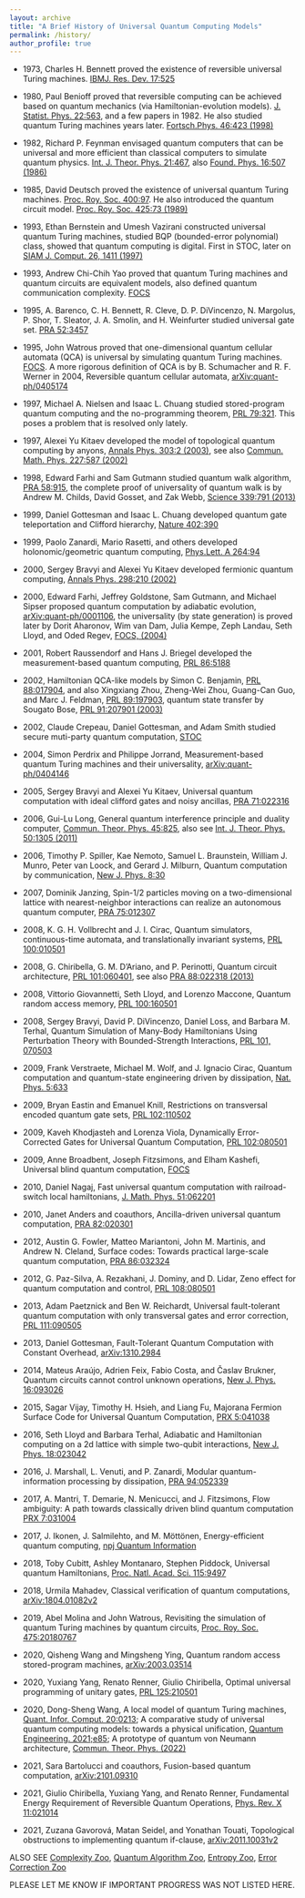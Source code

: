 ```yaml
---
layout: archive
title: "A Brief History of Universal Quantum Computing Models"
permalink: /history/
author_profile: true
---
```


* 1973, Charles H. Bennett proved the existence of reversible universal Turing machines. [IBMJ. Res. Dev. 17:525](https://ieeexplore.ieee.org/document/5391327)   

* 1980, Paul Benioff proved that reversible computing can be achieved based on quantum mechanics (via Hamiltonian-evolution models). 
[J. Statist. Phys. 22:563](https://link.springer.com/article/10.1007/BF01011339), and a few papers in 1982. He also studied quantum Turing machines years later. [Fortsch.Phys. 46:423 (1998)](https://onlinelibrary.wiley.com/doi/10.1002/(SICI)1521-3978(199806)46:4/5%3C423::AID-PROP423%3E3.0.CO;2-G)

* 1982, Richard P. Feynman envisaged quantum computers that can be universal and 
more efficient than classical computers to simulate quantum physics. [Int. J. Theor. Phys. 21:467](https://link.springer.com/article/10.1007/BF02650179),
also [Found. Phys. 16:507 (1986)](https://link.springer.com/article/10.1007/BF01886518)

* 1985, David Deutsch proved the existence of universal quantum Turing machines. [Proc. Roy. Soc. 400:97](https://royalsocietypublishing.org/doi/10.1098/rspa.1985.0070). He also introduced the quantum circuit model. [Proc. Roy. Soc. 425:73 (1989)](https://royalsocietypublishing.org/doi/10.1098/rspa.1989.0099)

* 1993, Ethan Bernstein and Umesh Vazirani constructed universal quantum Turing machines, studied BQP (bounded-error polynomial) class, showed that quantum computing
is digital. First in STOC, later on [SIAM J. Comput. 26, 1411 (1997)](https://epubs.siam.org/doi/10.1137/S0097539796300921)

* 1993, Andrew Chi-Chih Yao proved that quantum Turing machines and quantum circuits are equivalent models, also defined quantum communication complexity. [FOCS](https://ieeexplore.ieee.org/abstract/document/366852)

* 1995, A. Barenco, C. H. Bennett, R. Cleve, D. P. DiVincenzo, N. Margolus, P. Shor, T. Sleator, J. A. Smolin, and H. Weinfurter studied universal gate set. [PRA 52:3457](https://journals.aps.org/pra/abstract/10.1103/PhysRevA.52.3457)

* 1995, John Watrous proved that one-dimensional quantum cellular automata (QCA) is universal by simulating quantum Turing machines.
[FOCS](https://ieeexplore.ieee.org/document/492583). 
A more rigorous definition of QCA is by B. Schumacher and R. F. Werner in 2004, Reversible quantum cellular automata, [arXiv:quant-ph/0405174](https://arxiv.org/abs/quant-ph/0405174v1) 

* 1997, Michael A. Nielsen and Isaac L. Chuang studied stored-program quantum computing and the no-programming theorem, [PRL 79:321](https://journals.aps.org/prl/abstract/10.1103/PhysRevLett.79.321). This poses a problem that is resolved only lately.

* 1997, Alexei Yu Kitaev developed the model of topological quantum computing by anyons, [Annals Phys. 303:2 (2003)](https://arxiv.org/abs/quant-ph/9707021),
see also [Commun. Math. Phys. 227:587 (2002)](https://arxiv.org/abs/quant-ph/0001071)

* 1998, Edward Farhi and Sam Gutmann studied quantum walk algorithm, [PRA 58:915](https://journals.aps.org/pra/abstract/10.1103/PhysRevA.58.915), 
the complete proof of universality of quantum walk is by Andrew M. Childs, David Gosset, and Zak Webb, [Science 339:791 (2013)](https://doi.org/10.1126/science.1229957)

* 1999, Daniel Gottesman and Isaac L. Chuang developed quantum gate teleportation and Clifford hierarchy, [Nature 402:390](https://www.nature.com/articles/46503)

* 1999, Paolo Zanardi, Mario Rasetti, and others developed holonomic/geometric quantum computing, [Phys.Lett. A 264:94](https://arxiv.org/abs/quant-ph/9904011)

* 2000, Sergey Bravyi and Alexei Yu Kitaev developed fermionic quantum computing, [Annals Phys. 298:210 (2002)](https://arxiv.org/abs/quant-ph/0003137)

* 2000, Edward Farhi, Jeffrey Goldstone, Sam Gutmann, and Michael Sipser proposed quantum computation by adiabatic evolution, [arXiv:quant-ph/0001106](https://arxiv.org/abs/quant-ph/0001106v1), the universality (by state generation) is proved later by Dorit Aharonov, Wim van Dam, Julia Kempe, Zeph Landau, Seth Lloyd, and Oded Regev, [FOCS, (2004)](https://arxiv.org/abs/quant-ph/0405098)

* 2001, Robert Raussendorf and Hans J. Briegel developed the measurement-based quantum computing, [PRL 86:5188](https://journals.aps.org/prl/abstract/10.1103/PhysRevLett.86.5188)

* 2002, Hamiltonian QCA-like models by Simon C. Benjamin, [PRL 88:017904](https://journals.aps.org/prl/pdf/10.1103/PhysRevLett.88.017904),
and also Xingxiang Zhou, Zheng-Wei Zhou, Guang-Can Guo, and Marc J. Feldman, [PRL 89:197903](https://journals.aps.org/prl/abstract/10.1103/PhysRevLett.89.197903), quantum state transfer by Sougato Bose, [PRL 91:207901 (2003)](https://journals.aps.org/prl/abstract/10.1103/PhysRevLett.91.207901)

* 2002, Claude Crepeau, Daniel Gottesman, and Adam Smith studied secure muti-party quantum computation, [STOC](https://doi.org/10.1145/509907.510000) 

* 2004, Simon Perdrix and Philippe Jorrand, Measurement-based quantum Turing machines and their universality, [arXiv:quant-ph/0404146](https://arxiv.org/abs/quant-ph/0404146)

* 2005, Sergey Bravyi and Alexei Yu Kitaev, Universal quantum computation with ideal clifford gates and noisy ancillas, [PRA 71:022316](
https://doi.org/10.1103/PhysRevA.71.022316)

* 2006, Gui-Lu Long, General quantum interference principle and duality computer, [Commun. Theor. Phys. 45:825](https://iopscience.iop.org/article/10.1088/0253-6102/45/5/013), also see [Int. J. Theor. Phys. 50:1305 (2011)](https://link.springer.com/article/10.1007/s10773-010-0603-z)

* 2006,	Timothy P. Spiller, Kae Nemoto, Samuel L. Braunstein, William J. Munro, Peter van Loock, and Gerard J. Milburn, Quantum computation by communication, [New J. Phys. 8:30](https://iopscience.iop.org/article/10.1088/1367-2630/8/2/030)

* 2007,	Dominik Janzing, Spin-1/2 particles moving on a two-dimensional lattice with nearest-neighbor interactions can realize an autonomous quantum computer, [PRA 75:012307](https://doi.org/10.1103/PhysRevA.75.012307)

* 2008,	K. G. H. Vollbrecht and J. I. Cirac, Quantum simulators, continuous-time automata, and translationally invariant systems, [PRL 100:010501](https://doi.org/10.1103/PhysRevLett.100.010501)

* 2008, G. Chiribella, G. M. D’Ariano, and P. Perinotti, Quantum circuit architecture, [PRL 101:060401](https://doi.org/10.1103/PhysRevLett.101.060401), see also [PRA 88:022318 (2013)](https://doi.org/10.1103/PhysRevA.88.022318)

* 2008, Vittorio Giovannetti, Seth Lloyd, and Lorenzo Maccone, Quantum random access memory, [PRL 100:160501](https://doi.org/10.1103/PhysRevLett.100.160501)

* 2008, Sergey Bravyi, David P. DiVincenzo, Daniel Loss, and Barbara M. Terhal, Quantum Simulation of Many-Body Hamiltonians Using Perturbation Theory with Bounded-Strength Interactions, [PRL 101, 070503](https://doi.org/10.1103/PhysRevLett.101.070503)

* 2009,	Frank Verstraete, Michael M. Wolf, and J. Ignacio Cirac, Quantum computation and quantum-state engineering driven by dissipation, [Nat. Phys. 5:633](https://www.nature.com/articles/nphys1342)

* 2009,	Bryan Eastin and Emanuel Knill, Restrictions on transversal encoded quantum gate sets, [PRL 102:110502](https://doi.org/10.1103/PhysRevLett.102.110502)

* 2009, Kaveh Khodjasteh and Lorenza Viola, Dynamically Error-Corrected Gates for Universal Quantum Computation, [PRL 102:080501](https://doi.org/10.1103/PhysRevLett.102.080501)

* 2009, Anne Broadbent, Joseph Fitzsimons, and Elham Kashefi, Universal blind quantum computation, [FOCS](https://doi.org/10.1109/FOCS.2009.36)

* 2010, Daniel Nagaj, Fast universal quantum computation with railroad-switch local hamiltonians, [J. Math. Phys. 51:062201](https://doi.org/10.1063/1.3384661)

* 2010, Janet Anders and coauthors, Ancilla-driven universal quantum computation, [PRA 82:020301](https://doi.org/10.1103/PhysRevA.82.020301)

* 2012, Austin G. Fowler, Matteo Mariantoni, John M. Martinis, and Andrew N. Cleland, Surface codes: Towards practical large-scale quantum computation, [PRA 86:032324](https://doi.org/10.1103/PhysRevA.86.032324)

* 2012, G. Paz-Silva, A. Rezakhani, J. Dominy, and D. Lidar, Zeno effect for quantum computation and control, [PRL 108:080501](https://doi.org/10.1103/PhysRevLett.108.080501)

* 2013,	Adam Paetznick and Ben W. Reichardt, Universal fault-tolerant quantum computation with only transversal gates and error correction, 
[PRL 111:090505](10.1103/PhysRevLett.111.090505)

* 2013, Daniel Gottesman, Fault-Tolerant Quantum Computation with Constant Overhead, [arXiv:1310.2984](https://arxiv.org/abs/1310.2984)

* 2014, Mateus Araújo, Adrien Feix, Fabio Costa, and Časlav Brukner, Quantum circuits cannot control unknown operations, [New J. Phys. 16:093026](https://iopscience.iop.org/article/10.1088/1367-2630/16/9/093026)

* 2015, Sagar Vijay, Timothy H. Hsieh, and Liang Fu, Majorana Fermion Surface Code for Universal Quantum Computation, [PRX 5:041038](https://doi.org/10.1103/PhysRevX.5.041038)

* 2016, Seth Lloyd and Barbara Terhal, Adiabatic and Hamiltonian computing on a 2d lattice with simple two-qubit interactions, [New J. Phys. 18:023042](https://iopscience.iop.org/article/10.1088/1367-2630/18/2/023042)

* 2016, J. Marshall, L. Venuti, and P. Zanardi, Modular quantum-information processing by dissipation, [PRA 94:052339](https://doi.org/10.1103/PhysRevA.94.052339)

* 2017, A. Mantri, T. Demarie, N. Menicucci, and J. Fitzsimons, Flow ambiguity: A path towards classically driven blind quantum computation
 [PRX 7:031004](https://journals.aps.org/prx/pdf/10.1103/PhysRevX.7.031004)
 
* 2017, J. Ikonen, J. Salmilehto, and M. Möttönen, Energy-efficient quantum computing, [npj Quantum Information](https://www.nature.com/articles/s41534-017-0015-5)

* 2018,	Toby Cubitt, Ashley Montanaro, Stephen Piddock, Universal quantum Hamiltonians, [Proc. Natl. Acad. Sci. 115:9497](https://arxiv.org/abs/1701.05182v4)

* 2018,	Urmila Mahadev, Classical verification of quantum computations, [arXiv:1804.01082v2](https://arxiv.org/abs/1804.01082)

* 2019, Abel Molina and John Watrous, Revisiting the simulation of quantum Turing machines by quantum circuits, [Proc. Roy. Soc. 475:20180767](https://royalsocietypublishing.org/doi/10.1098/rspa.2018.0767)

* 2020, Qisheng Wang and Mingsheng Ying, Quantum random access stored-program machines, [arXiv:2003.03514](https://arxiv.org/abs/2003.03514)

* 2020, Yuxiang Yang, Renato Renner, Giulio Chiribella, Optimal universal programming of unitary gates, [PRL 125:210501](https://doi.org/10.1103/PhysRevLett.125.210501)

* 2020,	Dong-Sheng Wang, A local model of quantum Turing machines, [Quant. Infor. Comput. 20:0213](https://doi.org/10.26421/QIC20.3-4); 
A comparative study of universal quantum computing models: towards a physical unification, [Quantum Engineering. 2021;e85](https://arxiv.org/abs/2108.07909); 
A prototype of quantum von Neumann architecture, [Commun. Theor. Phys. (2022)](https://iopscience.iop.org/article/10.1088/1572-9494/ac68d8)

* 2021, Sara Bartolucci and coauthors, Fusion-based quantum computation, [arXiv:2101.09310](https://arxiv.org/abs/2101.09310)

* 2021,	Giulio Chiribella, Yuxiang Yang, and Renato Renner, Fundamental Energy Requirement of Reversible Quantum Operations, [Phys. Rev. X 11:021014](https://link.aps.org/doi/10.1103/PhysRevX.11.021014)

* 2021, Zuzana Gavorová, Matan Seidel, and Yonathan Touati, Topological obstructions to implementing quantum if-clause, [arXiv:2011.10031v2](https://arxiv.org/abs/2011.10031)

ALSO SEE [Complexity Zoo](https://complexityzoo.net/Complexity_Zoo), [Quantum Algorithm Zoo](https://quantumalgorithmzoo.org/), [Entropy Zoo](https://phfaist.com/entropyzoo), [Error Correction Zoo](https://errorcorrectionzoo.org/)

PLEASE LET ME KNOW IF IMPORTANT PROGRESS WAS NOT LISTED HERE.

